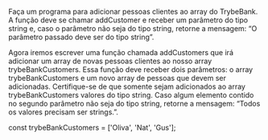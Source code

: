 Faça um programa para adicionar pessoas clientes ao array do TrybeBank. A função deve se chamar addCustomer e receber um parâmetro do tipo string e, caso o parâmetro não seja do tipo string, retorne a mensagem: “O parâmetro passado deve ser do tipo string”.

Agora iremos escrever uma função chamada addCustomers que irá adicionar um array de novas pessoas clientes ao nosso array trybeBankCustomers.
Essa função deve receber dois parâmetros: o array trybeBankCustomers e um novo array de pessoas que devem ser adicionadas.
Certifique-se de que somente sejam adicionados ao array trybeBankCustomers valores do tipo string. Caso algum elemento contido no segundo parâmetro não seja do tipo string, retorne a mensagem: “Todos os valores precisam ser strings.”.



const trybeBankCustomers = ['Oliva', 'Nat', 'Gus'];

